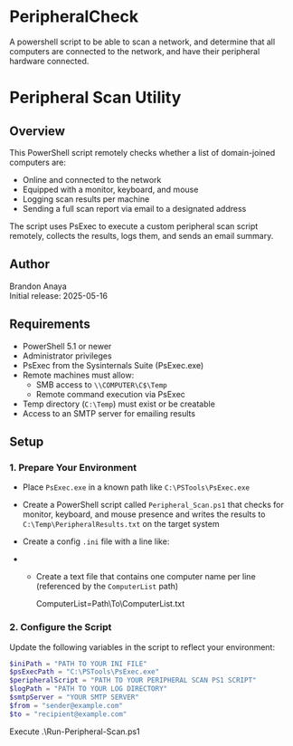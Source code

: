 # PeripheralCheck
A powershell script to be able to scan a network, and determine that all computers are connected to the network, and have their peripheral hardware connected. 
# Peripheral Scan Utility

## Overview

This PowerShell script remotely checks whether a list of domain-joined computers are:

- Online and connected to the network
- Equipped with a monitor, keyboard, and mouse
- Logging scan results per machine
- Sending a full scan report via email to a designated address

The script uses PsExec to execute a custom peripheral scan script remotely, collects the results, logs them, and sends an email summary.

## Author

Brandon Anaya  
Initial release: 2025-05-16

## Requirements

- PowerShell 5.1 or newer
- Administrator privileges
- PsExec from the Sysinternals Suite (PsExec.exe)
- Remote machines must allow:
  - SMB access to `\\COMPUTER\C$\Temp`
  - Remote command execution via PsExec
- Temp directory (`C:\Temp`) must exist or be creatable
- Access to an SMTP server for emailing results

## Setup

### 1. Prepare Your Environment

- Place `PsExec.exe` in a known path like `C:\PSTools\PsExec.exe`
- Create a PowerShell script called `Peripheral_Scan.ps1` that checks for monitor, keyboard, and mouse presence and writes the results to `C:\Temp\PeripheralResults.txt` on the target system
- Create a config `.ini` file with a line like:

- - Create a text file that contains one computer name per line (referenced by the `ComputerList` path)

    ComputerList=Path\To\ComputerList.txt

### 2. Configure the Script

Update the following variables in the script to reflect your environment:

 ``` powershell
$iniPath = "PATH TO YOUR INI FILE"
$psExecPath = "C:\PSTools\PsExec.exe"
$peripheralScript = "PATH TO YOUR PERIPHERAL SCAN PS1 SCRIPT"
$logPath = "PATH TO YOUR LOG DIRECTORY"
$smtpServer = "YOUR SMTP SERVER"
$from = "sender@example.com"
$to = "recipient@example.com"
```
Execute
.\Run-Peripheral-Scan.ps1
